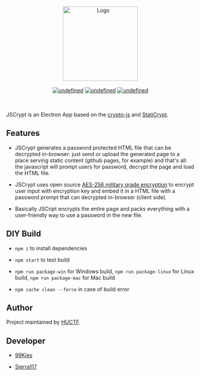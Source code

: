 <p align="center">
  <br>
  <img alt="Logo" src="https://i-cdn.phonearena.com/images/articles/246655-image/025Pikachu-OS-anime-5.png" width="200">
  <br><br>
  <a href="https://github.com/HUCTF/JSCrypt/raw/master//JSCrypt/release-builds/JSCript-win32-ia32.rar" target="_blank"><img alt="undefined" src="https://badgen.net/badge/Download/Windows/?color=blue&icon=windows&label"></a>
  <a href="https://github.com/HUCTF/JSCrypt/raw/master/JSCrypt/release-builds/JSCript-win32-ia32/JSCript.rar" target="_blank"><img alt="undefined" src="https://badgen.net/badge/Download/macOS/?color=grey&icon=apple&label"></a>
  <a href="https://github.com/HUCTF/JSCrypt/raw/master/JSCrypt/release-builds/JSCript-win32-ia32/JSCript.rar" target="_blank"><img alt="undefined" src="https://badgen.net/badge/Download/Linux64/?color=orange&icon=terminal&label"></a>
  <br><br><br>
</p>


 JSCrypt is an Electron App based on the [crypto-js](https://github.com/brix/crypto-js) and [StatiCrypt](https://www.npmjs.com/package/staticrypt).


## Features

- JSCrypt generates a password protected HTML file that can be decrypted in-browser: just send or upload the generated page to a place serving static content (github pages, for example) and that's all: the javascript will prompt users for password, decrypt the page and load the HTML file.

- JSCrypt uses open source [AES-256 military grade encryption](https://en.wikipedia.org/wiki/Advanced_Encryption_Standard) to encrypt user input with encryption key and embed it in a HTML file with a password prompt that can decrypted in-browser (client side).

- Basically JSCript encrypts the entire page and packs everything with a user-friendly way to use a password in the new file.

## DIY Build

- `npm i` to install dependencies

- `npm start` to test build

- `npm run package-win` for Windows build, `npm run package-linux` for Linux build, `npm run package-mac` for Mac build

- `npm cache clean --force` in case of build error

## Author

Project maintained by [HUCTF](https://github.com/HUCTF).

## Developer

- [99Kies](https://github.com/99Kies) 

- [Sierra117](https://sierra007117.github.io/)
